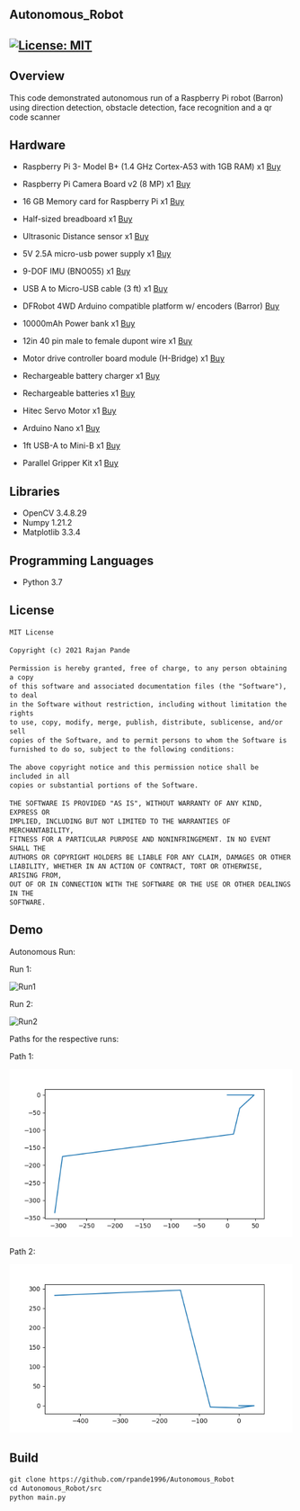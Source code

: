 ## Autonomous_Robot
[![License: MIT](https://img.shields.io/badge/License-MIT-green.svg)](https://opensource.org/licenses/MIT)
---

## Overview

This code demonstrated autonomous run of a Raspberry Pi robot (Barron) using direction detection, obstacle detection, face recognition and a qr code scanner

## Hardware

* Raspberry Pi 3- Model B+ (1.4 GHz Cortex-A53 with 1GB RAM) x1
[Buy](https://www.adafruit.com/product/3775)

* Raspberry Pi Camera Board v2 (8 MP) x1
[Buy](https://www.adafruit.com/product/3099)

* 16 GB Memory card for Raspberry Pi x1
[Buy](https://www.adafruit.com/product/4266)

* Half-sized breadboard x1
[Buy](https://www.adafruit.com/product/64)

* Ultrasonic Distance sensor x1
[Buy](https://www.adafruit.com/product/4007)

* 5V 2.5A micro-usb power supply x1
[Buy](https://www.adafruit.com/product/1995)

* 9-DOF IMU (BNO055) x1
[Buy](https://www.adafruit.com/product/2472)

* USB A to Micro-USB cable (3 ft) x1
[Buy](https://www.adafruit.com/product/592)

* DFRobot 4WD Arduino compatible platform w/ encoders (Barror)
[Buy](https://www.robotshop.com/en/dfrobot-4wd-arduino-platform-encoders.html?utm_source=google&utm_medium=surfaces&utm_campaign=surfaces_across_google_usen&gclid=CjwKCAjw_NX7BRA1EiwA2dpg0tB3INHXEuIw4m0F4IL5-xNskpYiofWkfy6RqS66eA5lRMDNr84NzxoCpCYQAvD_BwE)

* 10000mAh Power bank x1
[Buy](https://www.amazon.com/gp/product/B07G26S5V8)

* 12in 40 pin male to female dupont wire x1
[Buy](https://www.amazon.com/gp/product/B06XRV92ZB)

* Motor drive controller board module (H-Bridge) x1
[Buy](https://www.amazon.com/gp/product/B07C4B3DL4)

* Rechargeable battery charger x1
[Buy](https://www.amazon.com/gp/product/B00IM3P8GS)

* Rechargeable batteries x1
[Buy](https://www.amazon.com/gp/product/B00HZV9WTM)

* Hitec Servo Motor x1
[Buy](https://www.amazon.com/gp/product/B0006O3WVE/ref=ppx_yo_dt_b_asin_title_o00_s00?ie=UTF8&psc=1)

* Arduino Nano x1
[Buy](https://www.amazon.com/Arduino-A000005-ARDUINO-Nano/dp/B0097AU5OU/ref=redir_mobile_desktop?_encoding=UTF8&aaxitk=RSNsxDkXeAsnRpCC1AKKWw&hsa_cr_id=9484023550601)

* 1ft USB-A to Mini-B x1
[Buy](https://www.amazon.com/Antrader-1-Feet-Cable-Mini-B-Length/dp/B07DYFN1ZQ/ref=sr_1_6?keywords=USB%2BA%2FminiB%2B1%2Bfoot&qid=1581267524&sr=8-6&th=1)

* Parallel Gripper Kit x1
[Buy](https://www.servocity.com/parallel-gripper-kit-a)

## Libraries

* OpenCV 3.4.8.29
* Numpy 1.21.2
* Matplotlib 3.3.4

## Programming Languages

* Python 3.7

## License 

```
MIT License

Copyright (c) 2021 Rajan Pande

Permission is hereby granted, free of charge, to any person obtaining a copy
of this software and associated documentation files (the "Software"), to deal
in the Software without restriction, including without limitation the rights
to use, copy, modify, merge, publish, distribute, sublicense, and/or sell
copies of the Software, and to permit persons to whom the Software is
furnished to do so, subject to the following conditions:

The above copyright notice and this permission notice shall be included in all
copies or substantial portions of the Software.

THE SOFTWARE IS PROVIDED "AS IS", WITHOUT WARRANTY OF ANY KIND, EXPRESS OR
IMPLIED, INCLUDING BUT NOT LIMITED TO THE WARRANTIES OF MERCHANTABILITY,
FITNESS FOR A PARTICULAR PURPOSE AND NONINFRINGEMENT. IN NO EVENT SHALL THE
AUTHORS OR COPYRIGHT HOLDERS BE LIABLE FOR ANY CLAIM, DAMAGES OR OTHER
LIABILITY, WHETHER IN AN ACTION OF CONTRACT, TORT OR OTHERWISE, ARISING FROM,
OUT OF OR IN CONNECTION WITH THE SOFTWARE OR THE USE OR OTHER DEALINGS IN THE 
SOFTWARE.
```

## Demo

Autonomous Run:

Run 1:

![Run1](media/output/output1.gif)

Run 2:

![Run2](media/output/output2.gif)


Paths for the respective runs:

Path 1:

![Path1](media/output/path1.png)

Path 2:

![Path2](media/output/path2.png)

## Build

```
git clone https://github.com/rpande1996/Autonomous_Robot
cd Autonomous_Robot/src
python main.py
```
